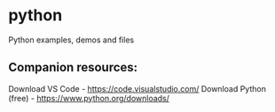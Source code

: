 # python
Python examples, demos and files

## Companion resources:

Download VS Code - https://code.visualstudio.com/
Download Python (free) - https://www.python.org/downloads/
